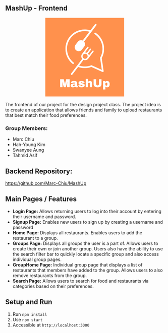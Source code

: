 ## MashUp - Frontend
<p align="center">
    <img src="public/images/MashUpLogo_V2.png" width="250">
</p>
The frontend of our project for the design project class. The project idea is to create an application that allows friends and family to upload restaurants that best match their food preferences.

### Group Members:
- Marc Chiu
- Hah-Young Kim
- Swanyee Aung
- Tahmid Asif

## Backend Repository:
https://github.com/Marc-Chiu/MashUp

## Main Pages / Features
- **Login Page:** Allows returning users to log into their account by entering their username and password.
- **Signup Page:** Enables new users to sign up by creating a username and password
- **Home Page:** Displays all restaurants. Enables users to add the restaurant to a group.
- **Groups Page:** Displays all groups the user is a part of. Allows users to create their own or join another group. Users also have the ability to use the search filter bar to quickly locate a specific group and also access individual group pages.
- **GroupHome Page:** Individual group page that displays a list of restaurants that members have added to the group. Allows users to also remove restaurants from the group. 
- **Search Page:** Allows users to search for food and restaurants via categories based on their preferences. 

## Setup and Run
1. Run `npm install` 
2. Use `npm start`
3. Accessible at  `http://localhost:3000`
